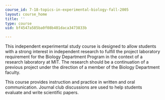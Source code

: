 ```yaml
---
course_id: 7-18-topics-in-experimental-biology-fall-2005
layout: course_home
title: ''
type: course
uid: bf4547a585ba0f08b401daca3473833b

---
```

This independent experimental study course is designed to allow students with a strong interest in independent research to fulfill the project laboratory requirement for the Biology Department Program in the context of a research laboratory at MIT. The research should be a continuation of a previous project under the direction of a member of the Biology Department faculty.

This course provides instruction and practice in written and oral communication. Journal club discussions are used to help students evaluate and write scientific papers.
